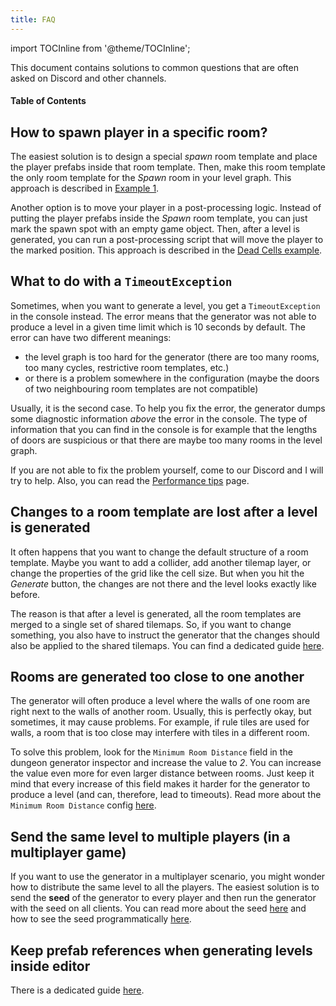 ```yaml
---
title: FAQ
---
```


import TOCInline from '@theme/TOCInline';

This document contains solutions to common questions that are often asked on Discord and other channels.

#### Table of Contents

<TOCInline toc={toc} maxHeadingLevel={2} />

## How to spawn player in a specific room?

The easiest solution is to design a special *spawn* room template and place the player prefabs inside that room template. Then, make this room template the only room template for the *Spawn* room in your level graph. This approach is described in [Example 1](../examples/example-1.md#spawn-room).

Another option is to move your player in a post-processing logic. Instead of putting the player prefabs inside the *Spawn* room template, you can just mark the spawn spot with an empty game object. Then, after a level is generated, you can run a post-processing script that will move the player to the marked position. This approach is described in the [Dead Cells example](../examples/dead-cells.md#spawn-position).

## What to do with a `TimeoutException`

Sometimes, when you want to generate a level, you get a `TimeoutException` in the console instead. The error means that the generator was not able to produce a level in a given time limit which is 10 seconds by default. The error can have two different meanings: 

- the level graph is too hard for the generator (there are too many rooms, too many cycles, restrictive room templates, etc.)
- or there is a problem somewhere in the configuration (maybe the doors of two neighbouring room templates are not compatible)

Usually, it is the second case. To help you fix the error, the generator dumps some diagnostic information *above* the error in the console. The type of information that you can find in the console is for example that the lengths of doors are suspicious or that there are maybe too many rooms in the level graph.

If you are not able to fix the problem yourself, come to our Discord and I will try to help. Also, you can read the [Performance tips](../basics/performance-tips.md) page.

## Changes to a room template are lost after a level is generated

It often happens that you want to change the default structure of a room template. Maybe you want to add a collider, add another tilemap layer, or change the properties of the grid like the cell size. But when you hit the *Generate* button, the changes are not there and the level looks exactly like before.

The reason is that after a level is generated, all the room templates are merged to a single set of shared tilemaps. So, if you want to change something, you also have to instruct the generator that the changes should also be applied to the shared tilemaps. You can find a dedicated guide [here](../guides/room-template-customization.md).

## Rooms are generated too close to one another

The generator will often produce a level where the walls of one room are right next to the walls of another room. Usually, this is perfectly okay, but sometimes, it may cause problems. For example, if rule tiles are used for walls, a room that is too close may interfere with tiles in a different room.

To solve this problem, look for the `Minimum Room Distance` field in the dungeon generator inspector and increase the value to *2*. You can increase the value even more for even larger distance between rooms. Just keep it mind that every increase of this field makes it harder for the generator to produce a level (and can, therefore, lead to timeouts). Read more about the `Minimum Room Distance` config [here](../generators/dungeon-generator.md#generator-config).

## Send the same level to multiple players (in a multiplayer game)

If you want to use the generator in a multiplayer scenario, you might wonder how to distribute the same level to all the players. The easiest solution is to send the **seed** of the generator to every player and then run the generator with the seed on all clients. You can read more about the seed [here](../generators/dungeon-generator.md#other-config) and how to see the seed programmatically [here](../generators/dungeon-generator.md#change-the-configuration-from-a-script).

## Keep prefab references when generating levels inside editor

There is a dedicated guide [here](../recipes/prefabs-in-editor.md).